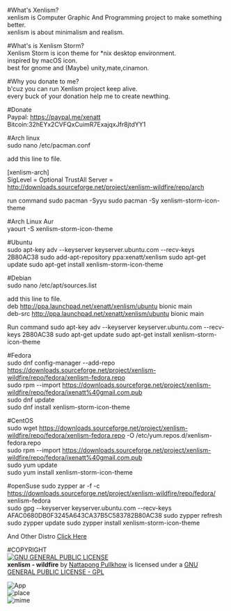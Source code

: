 #What's Xenlism?         
xenlism is Computer Graphic And Programming project to make something better.    
xenlism is about minimalism and realism.   

 
#What's is Xenlism Storm?       
Xenlism Storm is icon theme for *nix desktop environment.   
inspired by macOS icon.   
best for gnome and (Maybe) unity,mate,cinamon.   

#Why you donate to me?   
b'cuz you can run Xenlism project keep alive.   
every buck of your donation help me to create newthing.   


#Donate   
Paypal: https://paypal.me/xenatt  
Bitcoin:32hEYx2CVFQxCuimR7ExajqxJfr8jtdYY1    

  
#Arch linux       
sudo nano /etc/pacman.conf    

add this line to file.

[xenlism-arch]     
SigLevel = Optional TrustAll
Server = http://downloads.sourceforge.net/project/xenlism-wildfire/repo/arch

run command
sudo pacman -Syyu
sudo pacman -Sy xenlism-storm-icon-theme

#Arch Linux Aur    
yaourt -S xenlism-storm-icon-theme      


#Ubuntu     
sudo apt-key adv --keyserver keyserver.ubuntu.com --recv-keys 2B80AC38
sudo add-apt-repository ppa:xenatt/xenlism
sudo apt-get update
sudo apt-get install xenlism-storm-icon-theme

#Debian     
sudo nano /etc/apt/sources.list      

add this line to file.     
deb http://ppa.launchpad.net/xenatt/xenlism/ubuntu bionic main      
deb-src http://ppa.launchpad.net/xenatt/xenlism/ubuntu bionic main       

Run command
sudo apt-key adv --keyserver keyserver.ubuntu.com --recv-keys 2B80AC38
sudo apt-get update
sudo apt-get install xenlism-storm-icon-theme

#Fedora       
sudo dnf config-manager --add-repo https://downloads.sourceforge.net/project/xenlism-wildfire/repo/fedora/xenlism-fedora.repo     
sudo rpm --import https://downloads.sourceforge.net/project/xenlism-wildfire/repo/fedora/ixenatt%40gmail.com.pub     
sudo dnf update    
sudo dnf install xenlism-storm-icon-theme     


#CentOS       
sudo wget https://downloads.sourceforge.net/project/xenlism-wildfire/repo/fedora/xenlism-fedora.repo -O /etc/yum.repos.d/xenlism-fedora.repo    
sudo rpm --import https://downloads.sourceforge.net/project/xenlism-wildfire/repo/fedora/ixenatt%40gmail.com.pub       
sudo yum update     
sudo yum install xenlism-storm-icon-theme    

#openSuse
sudo zypper ar -f -c https://downloads.sourceforge.net/project/xenlism-wildfire/repo/fedora/ xenlism-fedora  
sudo gpg --keyserver keyserver.ubuntu.com --recv-keys AFAC0680DB0F3245A643CA37B5C583782B80AC38
sudo zypper refresh
sudo zypper update
sudo zypper install xenlism-storm-icon-theme

And Other Distro [Click Here](https://xenlism.github.io/wildfire)


#COPYRIGHT                       
[![GNU GENERAL PUBLIC LICENSE](http://www.gnu.org/graphics/gplv3-127x51.png)](https://www.gnu.org/licenses/gpl.txt/)               
**xenlism - wildfire** by [Nattapong Pullkhow](https://plus.google.com/+NattapongPullkhow/) is licensed under a [GNU GENERAL PUBLIC LICENSE - GPL](https://www.gnu.org/licenses/gpl.txt)            


![App](https://raw.githubusercontent.com/xenlism/Storm/master/screenshot/storm_app_cover.png)  
![place](https://raw.githubusercontent.com/xenlism/Storm/master/screenshot/storm_place_cover.png)  
![mime](https://raw.githubusercontent.com/xenlism/Storm/master/screenshot/storm_mime_cover.png)   



